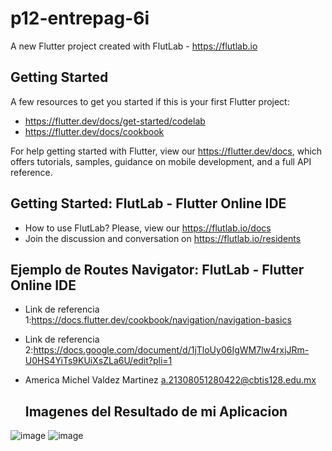 # p12-entrepag-6i

A new Flutter project created with FlutLab - https://flutlab.io

## Getting Started

A few resources to get you started if this is your first Flutter project:

- https://flutter.dev/docs/get-started/codelab
- https://flutter.dev/docs/cookbook

For help getting started with Flutter, view our
https://flutter.dev/docs, which offers tutorials,
samples, guidance on mobile development, and a full API reference.

## Getting Started: FlutLab - Flutter Online IDE

- How to use FlutLab? Please, view our https://flutlab.io/docs
- Join the discussion and conversation on https://flutlab.io/residents

## Ejemplo de Routes Navigator: FlutLab - Flutter Online IDE

- Link de referencia 1:https://docs.flutter.dev/cookbook/navigation/navigation-basics
- Link de referencia 2:https://docs.google.com/document/d/1jTloUy06IgWM7lw4rxjJRm-U0HS4YiTs9KUiXsZLa6U/edit?pli=1
- America Michel Valdez Martinez a.21308051280422@cbtis128.edu.mx

  ## Imagenes del Resultado de mi Aplicacion

![image](https://github.com/ValdezMich128/p12-entrepaginas-6i/assets/143743936/ae2b62b7-ccc4-4225-9229-b8ae85acc315)
![image](https://github.com/ValdezMich128/p12-entrepaginas-6i/assets/143743936/89134385-ca70-414b-86c3-b908c51d1beb)

